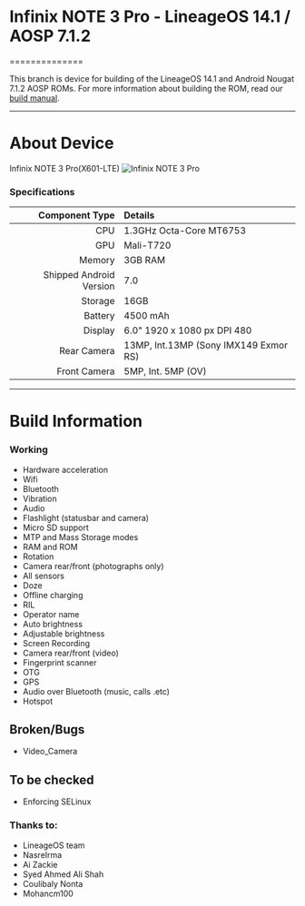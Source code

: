 # Infinix NOTE 3 Pro - LineageOS 14.1 / AOSP 7.1.2
==============

This branch is device for building of the LineageOS 14.1 and Android Nougat 7.1.2 AOSP ROMs. For more information about building the ROM, read our [build manual](manual).

---

# About Device

Infinix NOTE 3 Pro(X601-LTE)
![Infinix NOTE 3 Pro](https://dzvfs5sz5rprz.cloudfront.net/media/catalog/product/cache/1/image/1200x/9df78eab33525d08d6e5fb8d27136e95/i/n/infinix_note_3_16gb_crystal_grey_x601_999.jpg "Infinix NOTE 3 Pro")

### Specifications

Component Type | Details
-------:|:-------------------------
CPU     | 1.3GHz Octa-Core MT6753
GPU     | Mali-T720
Memory  | 3GB RAM
Shipped Android Version | 7.0
Storage | 16GB
Battery | 4500 mAh
Display | 6.0" 1920 x 1080 px DPI 480
Rear Camera | 13MP, Int.13MP (Sony IMX149 Exmor RS)
Front Camera | 5MP, Int. 5MP (OV)

---

# Build Information

### Working
 * Hardware acceleration
 * Wifi
 * Bluetooth
 * Vibration
 * Audio
 * Flashlight (statusbar and camera)
 * Micro SD support
 * MTP and Mass Storage modes
 * RAM and ROM
 * Rotation
 * Camera rear/front (photographs only)
 * All sensors
 * Doze
 * Offline charging
 * RIL
 * Operator name
 * Auto brightness
 * Adjustable brightness
 * Screen Recording
 * Camera rear/front (video)
 * Fingerprint scanner
 * OTG
 * GPS
 * Audio over Bluetooth (music, calls .etc)
 * Hotspot

 ## Broken/Bugs
 * Video_Camera


## To be checked
 * Enforcing SELinux


### Thanks to:
 * LineageOS team
 * NasreIrma
 * Ai Zackie
 * Syed Ahmed Ali Shah
 * Coulibaly Nonta
 * Mohancm100

 
 
